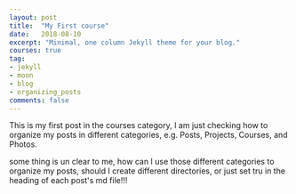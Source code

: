 ```yaml
---
layout: post
title:  "My First course"
date:   2018-08-10
excerpt: "Minimal, one column Jekyll theme for your blog."
courses: true
tag:
- jekyll 
- moon
- blog
- organizing_posts
comments: false
---
```


This is my first post in the courses category,
 I am just checking how to organize my posts
 in different categories, e.g. Posts, Projects, Courses, and Photos.
  
some thing is un clear to me, how can I use those different categories 
 to organize my posts, should I create different directories, or just 
  set tru in the heading of each post's md file!!!
  
